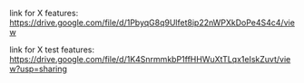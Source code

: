 link for X features: https://drive.google.com/file/d/1PbyqG8q9Ulfet8ip22nWPXkDoPe4S4c4/view

link for X test features: https://drive.google.com/file/d/1K4SnrmmkbP1ffHHWuXtTLqx1eIskZuvt/view?usp=sharing